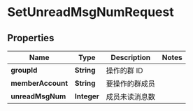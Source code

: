 

# SetUnreadMsgNumRequest


## Properties

| Name | Type | Description | Notes |
|------------ | ------------- | ------------- | -------------|
|**groupId** | **String** | 操作的群 ID |  |
|**memberAccount** | **String** | 要操作的群成员 |  |
|**unreadMsgNum** | **Integer** | 成员未读消息数 |  |



